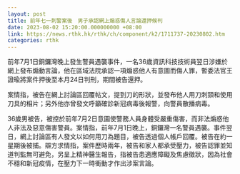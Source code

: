 ```yaml
---
layout: post
title: 前年七一刺警案後　男子承認網上煽惑傷人言論還押候判
date: 2023-08-02 15:20:00.000000000 +08:00
link: https://news.rthk.hk/rthk/ch/component/k2/1711737-20230802.htm
categories: rthk
---
```


前年7月1日銅鑼灣晚上發生警員遇襲事件，一名36歲資訊科技技術員翌日涉嫌於網上發布煽動言論，他在區域法院承認一項煽惑他人有意圖而傷人罪，暫委法官王證瑜將案件押後至本月24日判刑，期間被告還押。

案情指，被告在網上討論區回覆帖文，提到刀的形狀，並發布他人用刀刺頸和使用刀具的相片；另外他亦曾發文呼籲確診新冠病毒後報警，向警員散播病毒。

36歲男被告，被控於前年7月2日意圖使警務人員身體受嚴重傷害，而非法煽惑他人非法及惡意傷害警員。案情指，前年7月1日晚上，銅鑼灣一名警員遇襲。事件翌日，網上討論區有人發文以如何用刀為題目，被告透過個人帳戶回覆。被告在約一星期後被捕。辯方求情指，案件歷時兩年，被告和家人都承受壓力，被告認罪並知道判監無可避免，另呈上精神醫生報告，指被告患適應障礙及焦慮徵狀，因為社會不穩和新冠疫情，在壓力下一時衝動才作出涉案言論。
